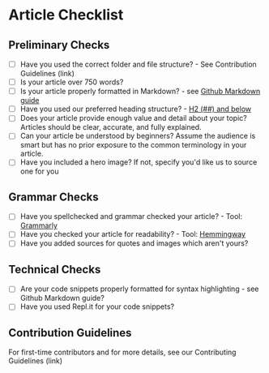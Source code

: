 # Article Checklist
## Preliminary Checks
- [ ] Have you used the correct folder and file structure? - See Contribution Guidelines (link)
- [ ] Is your article over 750 words?
- [ ] Is your article properly formatted in Markdown? - see [Github Markdown guide](https://github.com/adam-p/markdown-here/wiki/Markdown-Cheatsheet)
- [ ] Have you used our preferred heading structure? - [H2 (##) and below](https://github.com/adam-p/markdown-here/wiki/Markdown-Cheatsheet#headers)
- [ ] Does your article provide enough value and detail about your topic? Articles should be clear, accurate, and fully explained.
- [ ] Can your article be understood by beginners? Assume the audience is smart but has no prior exposure to the common terminology in your article.
- [ ] Have you included a hero image? If not, specify you'd like us to source one for you

## Grammar Checks
- [ ] Have you spellchecked and grammar checked your article? - Tool: [Grammarly](https://grammarly.com)
- [ ] Have you checked your article for readability? - Tool: [Hemmingway](http://www.hemingwayapp.com/)
- [ ] Have you added sources for quotes and images which aren't yours?

## Technical Checks
- [ ] Are your code snippets properly formatted for syntax highlighting - see Github Markdown guide?
- [ ] Have you used Repl.it for your code snippets?

## Contribution Guidelines
For first-time contributors and for more details, see our Contributing Guidelines (link)